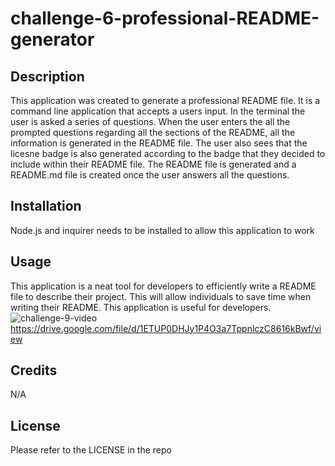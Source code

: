 # challenge-6-professional-README-generator

## Description

This application was created to generate a professional README file. It is a command line application that accepts a users input. In the terminal the user is asked a series of questions. When the user enters the all the prompted questions regarding all the sections of the README, all the information is generated in the README file. The user also sees that the licesne badge is also generated according to the badge that they decided to include within their README file. The README file is generated and a README.md file is created once the user answers all the questions.
   

## Installation

Node.js and inquirer needs to be installed to allow this application to work

## Usage
This application is a neat tool for developers to efficiently write a README file to describe their project. This will allow individuals to save time when writing their README. This application is useful for developers.  
![challenge-9-video](https://drive.google.com/file/d/1ETUP0DHJy1P4O3a7TppnlczC8616kBwf/view)
https://drive.google.com/file/d/1ETUP0DHJy1P4O3a7TppnlczC8616kBwf/view


## Credits

N/A

## License

Please refer to the LICENSE in the repo